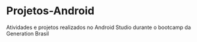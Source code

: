 # Projetos-Android
Atividades e projetos realizados no Android Studio durante o bootcamp da Generation Brasil
